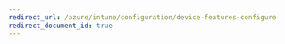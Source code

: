 ```yaml
---
redirect_url: /azure/intune/configuration/device-features-configure
redirect_document_id: true
---
```

